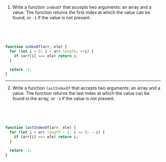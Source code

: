 1. Write a function `indexOf` that accepts two arguments: an array and a value. The function returns the first index at which the value can be found, or `-1` if the value is not present.

<br>
<br>
<br>

```js
function indexOf(arr, ele) {
  for (let i = 0; i < arr.length; ++i) {
    if (arr[i] === ele) return i;
  }

  return -1;
}
```

---

2. Write a function `lastIndexOf` that accepts two arguments: an array and a value. The function returns the last index at which the value can be found in the array, or `-1` if the value is not present.

<br>
<br>
<br>

```js
function lastIndexOf(arr, ele) {
  for (let i = arr.length - 1; i >= 0; --i) {
    if (arr[i] === ele) return i;
  }

  return -1;
}
```
